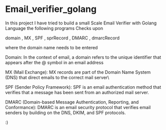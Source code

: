 # Email_verifier_golang

In this project I have tried to build a small Scale Email Verifier with Golang Language 
the following programs Checks upon 

domain , MX , SPF , sprRecord , DMARC , dmarcRecord

where the domain name needs to be entered

Domain: In the context of email, a domain refers to the unique identifier that appears after the @ symbol in an email address

MX (Mail Exchange): MX records are part of the Domain Name System (DNS) that direct emails to the correct mail server\

SPF (Sender Policy Framework): SPF is an email authentication method that verifies that a message has been sent from an authorized mail server.

DMARC (Domain-based Message Authentication, Reporting, and Conformance): DMARC is an email security protocol that verifies email senders by building on the DNS, DKIM, and SPF protocols.

:)
